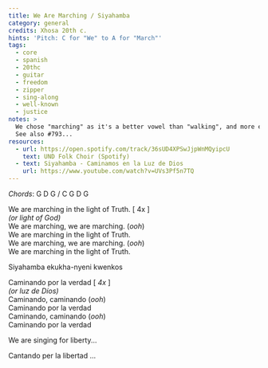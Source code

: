 ```yaml
---
title: We Are Marching / Siyahamba
category: general
credits: Xhosa 20th c.
hints: 'Pitch: C for "We" to A for "March"'
tags:
  - core
  - spanish
  - 20thc
  - guitar
  - freedom
  - zipper
  - sing-along
  - well-known
  - justice
notes: >
  We chose "marching" as it's a better vowel than "walking", and more emphatic.
  See also #793...
resources:
  - url: https://open.spotify.com/track/36sUD4XPSwJjpWnMQyipcU
    text: UND Folk Choir (Spotify)
  - text: Siyahamba - Caminamos en la Luz de Dios
    url: https://www.youtube.com/watch?v=UVs3Pf5n7TQ
---
```

*Chords*: G D G / C G D G

We are marching in the light of Truth. \[ 4x ]\
   *(or light of God)*\
We are marching, we are marching. (*ooh*)\
We are marching in the light of Truth.\
We are marching, we are marching. (*ooh*)\
We are marching in the light of Truth.  

Siyahamba ekukha-nyeni kwenkos  

Caminando por la verdad [ *4x* ]\
    *(or luz de Díos)*\
Caminando, caminando (*ooh*)\
Caminando por la verdad\
Caminando, caminando (*ooh*)\
Caminando por la verdad  

We are singing for liberty...

Cantando per la libertad ...
